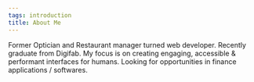 ```yaml
---
tags: introduction
title: About Me
---
```


Former Optician and Restaurant manager turned web developer.
Recently graduate from Digifab. My focus is on creating engaging, accessible & performant interfaces for humans. Looking for opportunities in finance applications / softwares.